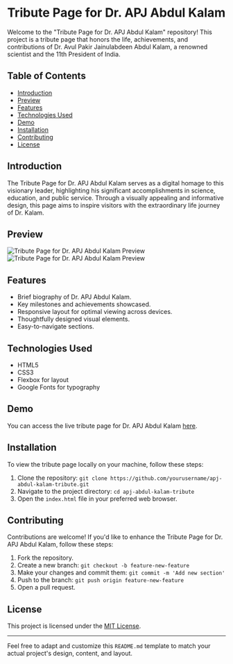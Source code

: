 # Tribute Page for Dr. APJ Abdul Kalam

Welcome to the "Tribute Page for Dr. APJ Abdul Kalam" repository! This project is a tribute page that honors the life, achievements, and contributions of Dr. Avul Pakir Jainulabdeen Abdul Kalam, a renowned scientist and the 11th President of India.

## Table of Contents

- [Introduction](#introduction)
- [Preview](#preview)
- [Features](#features)
- [Technologies Used](#technologies-used)
- [Demo](#Demo)
- [Installation](#installation)
- [Contributing](#contributing)
- [License](#license)

## Introduction

The Tribute Page for Dr. APJ Abdul Kalam serves as a digital homage to this visionary leader, highlighting his significant accomplishments in science, education, and public service. Through a visually appealing and informative design, this page aims to inspire visitors with the extraordinary life journey of Dr. Kalam.
## Preview
![Tribute Page for Dr. APJ Abdul Kalam Preview]()
![Tribute Page for Dr. APJ Abdul Kalam Preview]()
## Features

- Brief biography of Dr. APJ Abdul Kalam.
- Key milestones and achievements showcased.
- Responsive layout for optimal viewing across devices.
- Thoughtfully designed visual elements.
- Easy-to-navigate sections.

## Technologies Used

- HTML5
- CSS3
- Flexbox for layout
- Google Fonts for typography

## Demo

You can access the live tribute page for Dr. APJ Abdul Kalam [here](https://atribute-page.netlify.app/).

## Installation

To view the tribute page locally on your machine, follow these steps:

1. Clone the repository: `git clone https://github.com/yourusername/apj-abdul-kalam-tribute.git`
2. Navigate to the project directory: `cd apj-abdul-kalam-tribute`
3. Open the `index.html` file in your preferred web browser.

## Contributing

Contributions are welcome! If you'd like to enhance the Tribute Page for Dr. APJ Abdul Kalam, follow these steps:

1. Fork the repository.
2. Create a new branch: `git checkout -b feature-new-feature`
3. Make your changes and commit them: `git commit -m 'Add new section'`
4. Push to the branch: `git push origin feature-new-feature`
5. Open a pull request.

## License

This project is licensed under the [MIT License](LICENSE).

---

Feel free to adapt and customize this `README.md` template to match your actual project's design, content, and layout.
